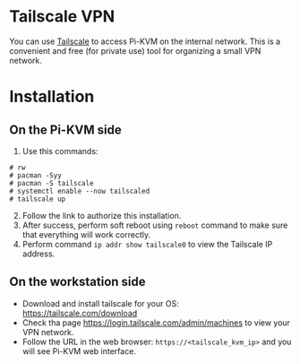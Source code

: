 # Tailscale VPN
You can use [Tailscale](https://tailscale.com/) to access Pi-KVM on the internal network. This is a convenient and free (for private use) tool for organizing a small VPN network.

# Installation
## On the Pi-KVM side
1. Use this commands:
  ```shell
  # rw
  # pacman -Syy
  # pacman -S tailscale
  # systemctl enable --now tailscaled
  # tailscale up
  ```
2. Follow the link to authorize this installation.
3. After success, perform soft reboot using `reboot` command to make sure that everything will work correctly.
4. Perform command `ip addr show tailscale0` to view the Tailscale IP address.

## On the workstation side
* Download and install tailscale for your OS: https://tailscale.com/download
* Check tha page https://login.tailscale.com/admin/machines to view your VPN network.
* Follow the URL in the web browser: `https://<tailscale_kvm_ip>` and you will see Pi-KVM web interface.
